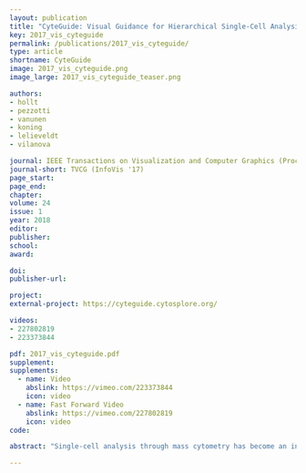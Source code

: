 ```yaml
---
layout: publication
title: "CyteGuide: Visual Guidance for Hierarchical Single-Cell Analysis"
key: 2017_vis_cyteguide
permalink: /publications/2017_vis_cyteguide/
type: article
shortname: CyteGuide
image: 2017_vis_cyteguide.png
image_large: 2017_vis_cyteguide_teaser.png

authors:
- hollt
- pezzotti
- vanunen
- koning
- lelieveldt
- vilanova

journal: IEEE Transactions on Visualization and Computer Graphics (Proceedings of IEEE InfoVis 2017)
journal-short: TVCG (InfoVis '17)
page_start:
page_end:
chapter:
volume: 24
issue: 1
year: 2018
editor:
publisher:
school:
award:

doi:
publisher-url:

project:
external-project: https://cyteguide.cytosplore.org/

videos:
- 227802819
- 223373844

pdf: 2017_vis_cyteguide.pdf
supplement:
supplements:
  - name: Video
    abslink: https://vimeo.com/223373844
    icon: video
  - name: Fast Forward Video
    abslink: https://vimeo.com/227802819
    icon: video
code:

abstract: "Single-cell analysis through mass cytometry has become an increasingly important tool for immunologists to study the immune system in health and disease. Mass cytometry creates a high-dimensional description vector for single cells by time-of-flight measurement. Recently, t-Distributed Stochastic Neighborhood Embedding (t-SNE) has emerged as one of the state-of-the-art techniques for the visualization and exploration of single-cell data. Ever increasing amounts of data lead to the adoption of Hierarchical Stochastic Neighborhood Embedding (HSNE), enabling the hierarchical representation of the data. Here, the hierarchy is explored selectively by the analyst, who can request more and more detail in areas of interest. Such hierarchies are usually explored by visualizing disconnected plots of selections in different levels of the hierarchy. This poses problems for navigation, by imposing a high cognitive load on the analyst. In this work, we present an interactive summary-visualization to tackle this problem. CyteGuide guides the analyst through the exploration of hierarchically represented single-cell data, and provides a complete overview of the current state of the analysis. We conducted a two-phase user study with domain experts that use HSNE for data exploration. We first studied their problems with their current workflow using HSNE and the requirements to ease this workflow in a field study. These requirements have been the basis for our visual design. In the second phase, we verified our proposed solution in a user evaluation."

---
```

